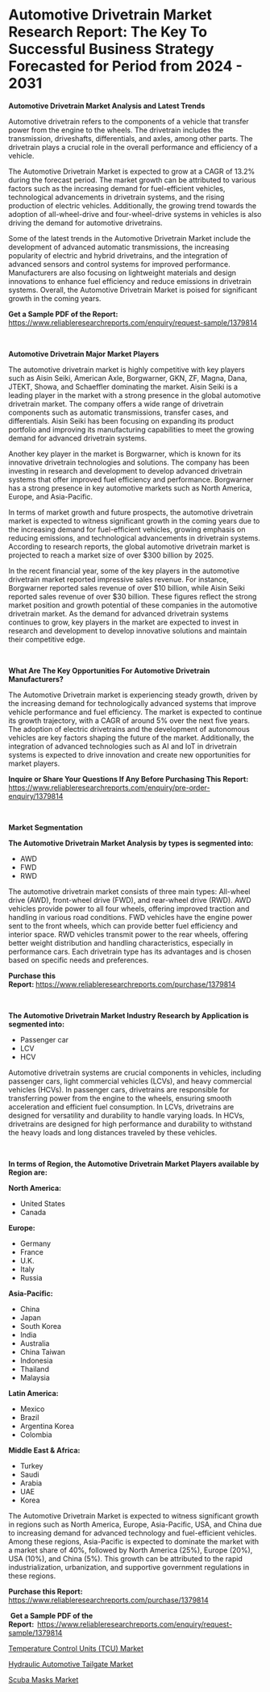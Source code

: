 <p><h1>Automotive Drivetrain Market Research Report: The Key To Successful Business Strategy Forecasted for Period from 2024 - 2031</h1></p><p><strong>Automotive Drivetrain Market Analysis and Latest Trends</strong></p>
<p><p>Automotive drivetrain refers to the components of a vehicle that transfer power from the engine to the wheels. The drivetrain includes the transmission, driveshafts, differentials, and axles, among other parts. The drivetrain plays a crucial role in the overall performance and efficiency of a vehicle.</p><p>The Automotive Drivetrain Market is expected to grow at a CAGR of 13.2% during the forecast period. The market growth can be attributed to various factors such as the increasing demand for fuel-efficient vehicles, technological advancements in drivetrain systems, and the rising production of electric vehicles. Additionally, the growing trend towards the adoption of all-wheel-drive and four-wheel-drive systems in vehicles is also driving the demand for automotive drivetrains.</p><p>Some of the latest trends in the Automotive Drivetrain Market include the development of advanced automatic transmissions, the increasing popularity of electric and hybrid drivetrains, and the integration of advanced sensors and control systems for improved performance. Manufacturers are also focusing on lightweight materials and design innovations to enhance fuel efficiency and reduce emissions in drivetrain systems. Overall, the Automotive Drivetrain Market is poised for significant growth in the coming years.</p></p>
<p><strong>Get a Sample PDF of the Report:&nbsp;</strong> <a href="https://www.reliableresearchreports.com/enquiry/request-sample/1379814">https://www.reliableresearchreports.com/enquiry/request-sample/1379814</a></p>
<p>&nbsp;</p>
<p><strong>Automotive Drivetrain Major Market Players</strong></p>
<p><p>The automotive drivetrain market is highly competitive with key players such as Aisin Seiki, American Axle, Borgwarner, GKN, ZF, Magna, Dana, JTEKT, Showa, and Schaeffler dominating the market. Aisin Seiki is a leading player in the market with a strong presence in the global automotive drivetrain market. The company offers a wide range of drivetrain components such as automatic transmissions, transfer cases, and differentials. Aisin Seiki has been focusing on expanding its product portfolio and improving its manufacturing capabilities to meet the growing demand for advanced drivetrain systems.</p><p>Another key player in the market is Borgwarner, which is known for its innovative drivetrain technologies and solutions. The company has been investing in research and development to develop advanced drivetrain systems that offer improved fuel efficiency and performance. Borgwarner has a strong presence in key automotive markets such as North America, Europe, and Asia-Pacific.</p><p>In terms of market growth and future prospects, the automotive drivetrain market is expected to witness significant growth in the coming years due to the increasing demand for fuel-efficient vehicles, growing emphasis on reducing emissions, and technological advancements in drivetrain systems. According to research reports, the global automotive drivetrain market is projected to reach a market size of over $300 billion by 2025.</p><p>In the recent financial year, some of the key players in the automotive drivetrain market reported impressive sales revenue. For instance, Borgwarner reported sales revenue of over $10 billion, while Aisin Seiki reported sales revenue of over $30 billion. These figures reflect the strong market position and growth potential of these companies in the automotive drivetrain market. As the demand for advanced drivetrain systems continues to grow, key players in the market are expected to invest in research and development to develop innovative solutions and maintain their competitive edge.</p></p>
<p>&nbsp;</p>
<p><strong>What Are The Key Opportunities For Automotive Drivetrain Manufacturers?</strong></p>
<p><p>The Automotive Drivetrain market is experiencing steady growth, driven by the increasing demand for technologically advanced systems that improve vehicle performance and fuel efficiency. The market is expected to continue its growth trajectory, with a CAGR of around 5% over the next five years. The adoption of electric drivetrains and the development of autonomous vehicles are key factors shaping the future of the market. Additionally, the integration of advanced technologies such as AI and IoT in drivetrain systems is expected to drive innovation and create new opportunities for market players.</p></p>
<p><strong>Inquire or Share Your Questions If Any Before Purchasing This Report:</strong> <a href="https://www.reliableresearchreports.com/enquiry/pre-order-enquiry/1379814">https://www.reliableresearchreports.com/enquiry/pre-order-enquiry/1379814</a></p>
<p>&nbsp;</p>
<p><strong>Market Segmentation</strong></p>
<p><strong>The Automotive Drivetrain Market Analysis by types is segmented into:</strong></p>
<p><ul><li>AWD</li><li>FWD</li><li>RWD</li></ul></p>
<p><p>The automotive drivetrain market consists of three main types: All-wheel drive (AWD), front-wheel drive (FWD), and rear-wheel drive (RWD). AWD vehicles provide power to all four wheels, offering improved traction and handling in various road conditions. FWD vehicles have the engine power sent to the front wheels, which can provide better fuel efficiency and interior space. RWD vehicles transmit power to the rear wheels, offering better weight distribution and handling characteristics, especially in performance cars. Each drivetrain type has its advantages and is chosen based on specific needs and preferences.</p></p>
<p><strong>Purchase this Report:&nbsp;</strong><a href="https://www.reliableresearchreports.com/purchase/1379814">https://www.reliableresearchreports.com/purchase/1379814</a></p>
<p>&nbsp;</p>
<p><strong>The Automotive Drivetrain Market Industry Research by Application is segmented into:</strong></p>
<p><ul><li>Passenger car</li><li>LCV</li><li>HCV</li></ul></p>
<p><p>Automotive drivetrain systems are crucial components in vehicles, including passenger cars, light commercial vehicles (LCVs), and heavy commercial vehicles (HCVs). In passenger cars, drivetrains are responsible for transferring power from the engine to the wheels, ensuring smooth acceleration and efficient fuel consumption. In LCVs, drivetrains are designed for versatility and durability to handle varying loads. In HCVs, drivetrains are designed for high performance and durability to withstand the heavy loads and long distances traveled by these vehicles.</p></p>
<p>&nbsp;</p>
<p><strong>In terms of Region, the Automotive Drivetrain Market Players available by Region are:</strong></p>
<p>
    <p> <strong> North America: </strong>
        <ul>
            <li>United States</li>
            <li>Canada</li>
        </ul>
        </p> 
    <p> <strong> Europe: </strong>
        <ul>
            <li>Germany</li>
            <li>France</li>
            <li>U.K.</li>
            <li>Italy</li>
            <li>Russia</li>
        </ul>
        </p> 
    <p> <strong> Asia-Pacific: </strong>
        <ul>
            <li>China</li>
            <li>Japan</li>
            <li>South Korea</li>
            <li>India</li>
            <li>Australia</li>
            <li>China Taiwan</li>
            <li>Indonesia</li>
            <li>Thailand</li>
            <li>Malaysia</li>
        </ul>
        </p> 
    <p> <strong> Latin America: </strong>
        <ul>
            <li>Mexico</li>
            <li>Brazil</li>
            <li>Argentina Korea</li>
            <li>Colombia</li>
        </ul>
        </p> 
    <p> <strong> Middle East & Africa: </strong>
        <ul>
            <li>Turkey</li>
            <li>Saudi</li>
            <li>Arabia</li>
            <li>UAE</li>
            <li>Korea</li>
        </ul>
    </p>
    </p>
<p><p>The Automotive Drivetrain Market is expected to witness significant growth in regions such as North America, Europe, Asia-Pacific, USA, and China due to increasing demand for advanced technology and fuel-efficient vehicles. Among these regions, Asia-Pacific is expected to dominate the market with a market share of 40%, followed by North America (25%), Europe (20%), USA (10%), and China (5%). This growth can be attributed to the rapid industrialization, urbanization, and supportive government regulations in these regions.</p></p>
<p><strong>Purchase this Report: </strong><a href="https://www.reliableresearchreports.com/purchase/1379814">https://www.reliableresearchreports.com/purchase/1379814</a></p>
<p>&nbsp;<strong>Get a Sample PDF of the Report:&nbsp;&nbsp;</strong><a href="https://www.reliableresearchreports.com/enquiry/request-sample/1379814">https://www.reliableresearchreports.com/enquiry/request-sample/1379814</a></p>
<p><strong></strong></p>
<p><p><a href="https://view.publitas.com/reportprime-1/temperature-control-units-tcu-market-a-comprehensive-report-of-its-market-share-growth-trends-2023-2030/">Temperature Control Units (TCU) Market</a></p><p><a href="https://view.publitas.com/reportprime-1/insights-into-hydraulic-automotive-tailgate-market-size-analysing-market-share-trends-and-growth-from-2023-to-2030/">Hydraulic Automotive Tailgate Market</a></p><p><a href="https://view.publitas.com/reportprime-1/scuba-masks-market-dynamics-2023-2030-also-about-its-market-trends-projections-and-opportunities/">Scuba Masks Market</a></p></p>
